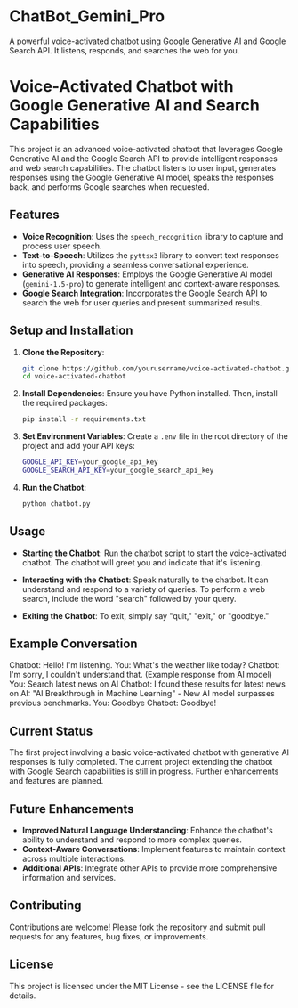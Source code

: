 # ChatBot_Gemini_Pro
A powerful voice-activated chatbot using Google Generative AI and Google Search API. It listens, responds, and searches the web for you.

# Voice-Activated Chatbot with Google Generative AI and Search Capabilities

This project is an advanced voice-activated chatbot that leverages Google Generative AI and the Google Search API to provide intelligent responses and web search capabilities. The chatbot listens to user input, generates responses using the Google Generative AI model, speaks the responses back, and performs Google searches when requested.

## Features

- **Voice Recognition**: Uses the `speech_recognition` library to capture and process user speech.
- **Text-to-Speech**: Utilizes the `pyttsx3` library to convert text responses into speech, providing a seamless conversational experience.
- **Generative AI Responses**: Employs the Google Generative AI model (`gemini-1.5-pro`) to generate intelligent and context-aware responses.
- **Google Search Integration**: Incorporates the Google Search API to search the web for user queries and present summarized results.

## Setup and Installation

1. **Clone the Repository**:
    ```sh
    git clone https://github.com/yourusername/voice-activated-chatbot.git
    cd voice-activated-chatbot
    ```

2. **Install Dependencies**:
    Ensure you have Python installed. Then, install the required packages:
    ```sh
    pip install -r requirements.txt
    ```

3. **Set Environment Variables**:
    Create a `.env` file in the root directory of the project and add your API keys:
    ```sh
    GOOGLE_API_KEY=your_google_api_key
    GOOGLE_SEARCH_API_KEY=your_google_search_api_key
    ```

4. **Run the Chatbot**:
    ```sh
    python chatbot.py
    ```

## Usage

- **Starting the Chatbot**:
  Run the chatbot script to start the voice-activated chatbot. The chatbot will greet you and indicate that it's listening.
  
- **Interacting with the Chatbot**:
  Speak naturally to the chatbot. It can understand and respond to a variety of queries. To perform a web search, include the word "search" followed by your query.

- **Exiting the Chatbot**:
  To exit, simply say "quit," "exit," or "goodbye."

## Example Conversation

Chatbot: Hello! I'm listening.
You: What's the weather like today?
Chatbot: I'm sorry, I couldn't understand that. (Example response from AI model)
You: Search latest news on AI
Chatbot: I found these results for latest news on AI: "AI Breakthrough in Machine Learning" - New AI model surpasses previous benchmarks.
You: Goodbye
Chatbot: Goodbye!

## Current Status

The first project involving a basic voice-activated chatbot with generative AI responses is fully completed.
The current project extending the chatbot with Google Search capabilities is still in progress. Further enhancements and features are planned.

## Future Enhancements

- **Improved Natural Language Understanding**: Enhance the chatbot's ability to understand and respond to more complex queries.
- **Context-Aware Conversations**: Implement features to maintain context across multiple interactions.
- **Additional APIs**: Integrate other APIs to provide more comprehensive information and services.

## Contributing

Contributions are welcome! Please fork the repository and submit pull requests for any features, bug fixes, or improvements.

## License

This project is licensed under the MIT License - see the LICENSE file for details.

